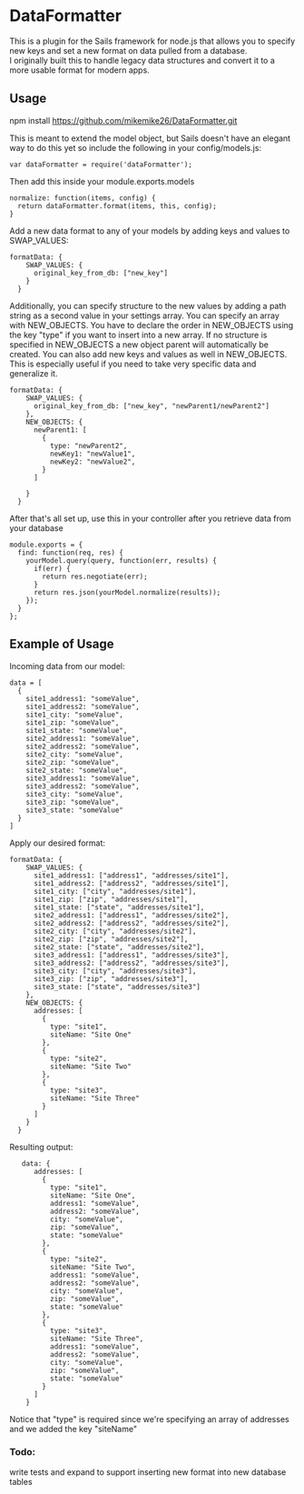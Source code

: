 # DataFormatter
This is a plugin for the Sails framework for node.js that allows you to specify new keys and set a new format on data pulled from a database.  
I originally built this to handle legacy data structures and convert it to a more usable format for modern apps.  


## Usage
npm install https://github.com/mikemike26/DataFormatter.git

This is meant to extend the model object, but Sails doesn't have an elegant way to do this yet so include the following in your config/models.js:

    var dataFormatter = require('dataFormatter');
    
Then add this inside your module.exports.models

    normalize: function(items, config) {
      return dataFormatter.format(items, this, config);
    }
    
    
Add a new data format to any of your models by adding keys and values to SWAP_VALUES:

    formatData: {
        SWAP_VALUES: {
          original_key_from_db: ["new_key"]
        }
      }
      
Additionally, you can specify structure to the new values by adding a path string as a second value in your settings array.
You can specify an array with NEW_OBJECTS.  You have to declare the order in NEW_OBJECTS using the key "type" if you want to insert into a new array.
If no structure is specified in NEW_OBJECTS a new object parent will automatically be created.
You can also add new keys and values as well in NEW_OBJECTS.  This is especially useful if you need to take very specific data and generalize it.

    formatData: {
        SWAP_VALUES: {
          original_key_from_db: ["new_key", "newParent1/newParent2"]
        },
        NEW_OBJECTS: {
          newParent1: [
            {
              type: "newParent2",
              newKey1: "newValue1",
              newKey2: "newValue2",
            }
          ]
    
        }
      }
      
After that's all set up, use this in your controller after you retrieve data from your database

    module.exports = {
      find: function(req, res) {
        yourModel.query(query, function(err, results) {
          if(err) {
            return res.negotiate(err);
          }
          return res.json(yourModel.normalize(results));
        });
      }
    };
    
## Example of Usage

Incoming data from our model:
    
    data = [
      {
        site1_address1: "someValue",
        site1_address2: "someValue",
        site1_city: "someValue",
        site1_zip: "someValue",
        site1_state: "someValue",
        site2_address1: "someValue",
        site2_address2: "someValue",
        site2_city: "someValue",
        site2_zip: "someValue",
        site2_state: "someValue",
        site3_address1: "someValue",
        site3_address2: "someValue",
        site3_city: "someValue",
        site3_zip: "someValue",
        site3_state: "someValue"
      }
    ]

Apply our desired format:

    formatData: {
        SWAP_VALUES: {
          site1_address1: ["address1", "addresses/site1"],
          site1_address2: ["address2", "addresses/site1"],
          site1_city: ["city", "addresses/site1"],
          site1_zip: ["zip", "addresses/site1"],
          site1_state: ["state", "addresses/site1"],
          site2_address1: ["address1", "addresses/site2"],
          site2_address2: ["address2", "addresses/site2"],
          site2_city: ["city", "addresses/site2"],
          site2_zip: ["zip", "addresses/site2"],
          site2_state: ["state", "addresses/site2"],
          site3_address1: ["address1", "addresses/site3"],
          site3_address2: ["address2", "addresses/site3"],
          site3_city: ["city", "addresses/site3"],
          site3_zip: ["zip", "addresses/site3"],
          site3_state: ["state", "addresses/site3"]
        },
        NEW_OBJECTS: {
          addresses: [
            {
              type: "site1",
              siteName: "Site One"
            },
            {
              type: "site2",
              siteName: "Site Two"
            },
            {
              type: "site3",
              siteName: "Site Three"
            }
          ]
        }
      }
        
Resulting output: 

       data: {
          addresses: [
            {
              type: "site1",
              siteName: "Site One",
              address1: "someValue",
              address2: "someValue",
              city: "someValue",
              zip: "someValue",
              state: "someValue"
            },
            {
              type: "site2",
              siteName: "Site Two",
              address1: "someValue",
              address2: "someValue",
              city: "someValue",
              zip: "someValue",
              state: "someValue"
            },
            {
              type: "site3",
              siteName: "Site Three",
              address1: "someValue",
              address2: "someValue",
              city: "someValue",
              zip: "someValue",
              state: "someValue"
            }
          ]
        }
        
Notice that "type" is required since we're specifying an array of addresses and we added the key "siteName"

### Todo: 

write tests and expand to support inserting new format into new database tables